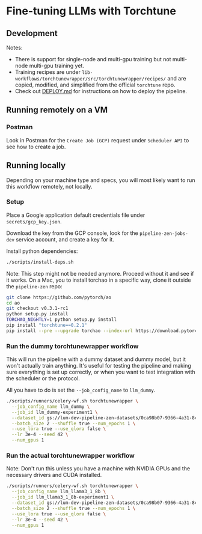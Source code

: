 # Fine-tuning LLMs with Torchtune

## Development
Notes:
- There is support for single-node and multi-gpu training but not multi-node multi-gpu training yet.
- Training recipes are under `lib-workflows/torchtunewrapper/src/torchtunewrapper/recipes/` and are copied, modified, and simplified from the official `torchtune` repo.
- Check out [DEPLOY.md](DEPLOY.md) for instructions on how to deploy the pipeline.

## Running remotely on a VM

### Postman

Look in Postman for the `Create Job (GCP)` request under `Scheduler API` to see how to create a job.

## Running locally

Depending on your machine type and specs, you will most likely want to run this workflow remotely, not locally.

### Setup

Place a Google application default credentials file under `secrets/gcp_key.json`. 

Download the key from the GCP console, look for the `pipeline-zen-jobs-dev` service account, and create a key for it.

Install python dependencies:

```bash
./scripts/install-deps.sh
```

Note: This step might not be needed anymore. Proceed without it and see if it works.
On a Mac, you to install torchao in a specific way, clone it outside the `pipeline-zen` repo:

```bash
git clone https://github.com/pytorch/ao
cd ao
git checkout v0.3.1-rc1
python setup.py install
TORCHAO_NIGHTLY=1 python setup.py install
pip install "torchtune==0.2.1"
pip install --pre --upgrade torchao --index-url https://download.pytorch.org/whl/nightly/cpu
```

### Run the dummy torchtunewrapper workflow

This will run the pipeline with a dummy dataset and dummy model, but it won't actually train anything. 
It's useful for testing the pipeline and making sure everything is set up correctly, or when you want to test
integration with the scheduler or the protocol.

All you have to do is set the `--job_config_name` to `llm_dummy`.

```bash
./scripts/runners/celery-wf.sh torchtunewrapper \
  --job_config_name llm_dummy \
  --job_id llm_dummy-experiment1 \
  --dataset_id gs://lum-dev-pipeline-zen-datasets/0ca98b07-9366-4a31-8c83-569961c90294/2024-12-17_21-57-21_text2sql.jsonl \
  --batch_size 2 --shuffle true --num_epochs 1 \
  --use_lora true --use_qlora false \
  --lr 3e-4 --seed 42 \
  --num_gpus 1
````

### Run the actual torchtunewrapper workflow

Note: Don't run this unless you have a machine with NVIDIA GPUs and the necessary drivers and CUDA installed.

```bash
./scripts/runners/celery-wf.sh torchtunewrapper \
  --job_config_name llm_llama3_1_8b \
  --job_id llm_llama3_1_8b-experiment1 \
  --dataset_id gs://lum-dev-pipeline-zen-datasets/0ca98b07-9366-4a31-8c83-569961c90294/2024-12-17_21-57-21_text2sql.jsonl \
  --batch_size 2 --shuffle true --num_epochs 1 \
  --use_lora true --use_qlora false \
  --lr 3e-4 --seed 42 \
  --num_gpus 1
```
